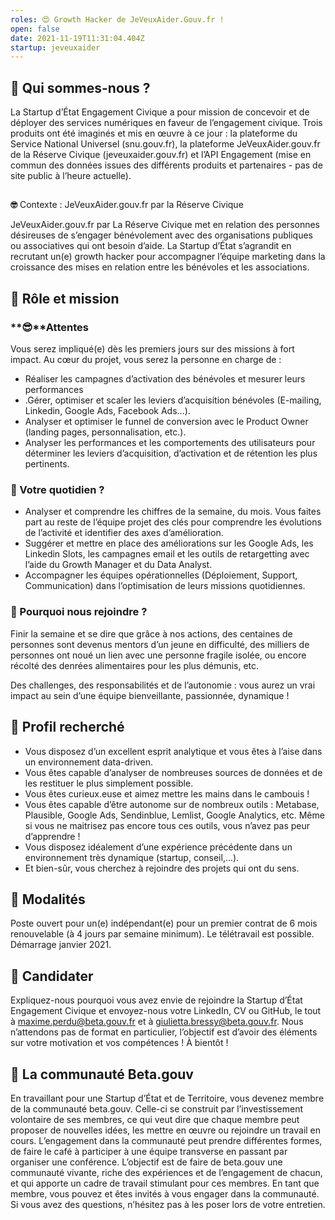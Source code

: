 ```yaml
---
roles: 😍 Growth Hacker de JeVeuxAider.Gouv.fr !
open: false
date: 2021-11-19T11:31:04.404Z
startup: jeveuxaider
---
```

## **👋** Qui sommes-nous ?

La Startup d’État Engagement Civique a pour mission de concevoir et de déployer des services numériques en faveur de l’engagement civique. Trois produits ont été imaginés et mis en œuvre à ce jour : la plateforme du Service National Universel (snu.gouv.fr), la plateforme JeVeuxAider.gouv.fr de la Réserve Civique (jeveuxaider.gouv.fr) et l’API Engagement (mise en commun des données issues des différents produits et partenaires - pas de site public à l’heure actuelle).

## 
**🤓** Contexte : JeVeuxAider.gouv.fr par la Réserve Civique

JeVeuxAider.gouv.fr par La Réserve Civique met en relation des personnes désireuses de s’engager bénévolement avec des organisations publiques ou associatives qui ont besoin d’aide.
La Startup d’État s’agrandit en recrutant un(e) growth hacker pour accompagner l’équipe marketing dans la croissance des mises en relation entre les bénévoles et les associations.


## **🎯** Rôle et mission

### **😎**Attentes 

Vous serez impliqué(e) dès les premiers jours sur des missions à fort impact. Au cœur du projet, vous serez la personne en charge de :

* Réaliser les campagnes d’activation des bénévoles et mesurer leurs performances
* .Gérer, optimiser et scaler les leviers d’acquisition bénévoles (E-mailing, Linkedin, Google Ads, Facebook Ads...).
* Analyser et optimiser le funnel de conversion avec le Product Owner (landing pages, personnalisation, etc.).
* Analyser les performances et les comportements des utilisateurs pour déterminer les leviers d’acquisition, d’activation et de rétention les plus pertinents.

### **💪** Votre quotidien ?

* Analyser et comprendre les chiffres de la semaine, du mois. Vous faites part au reste de l’équipe projet des clés pour comprendre les évolutions de l’activité et identifier des axes d’amélioration.
* Suggérer et mettre en place des améliorations sur les Google Ads, les Linkedin Slots, les campagnes email et les outils de retargetting avec l’aide du Growth Manager et du Data Analyst.
* Accompagner les équipes opérationnelles (Déploiement, Support, Communication) dans l’optimisation de leurs missions quotidiennes.

### **🍻** Pourquoi nous rejoindre ?

Finir la semaine et se dire que grâce à nos actions, des centaines de personnes sont devenus mentors d’un jeune en difficulté, des milliers de personnes ont noué un lien avec une personne fragile isolée, ou encore récolté des denrées alimentaires pour les plus démunis, etc. 

Des challenges, des responsabilités et de l’autonomie : vous aurez un vrai impact au sein d’une équipe bienveillante, passionnée, dynamique !


## **🔎** Profil recherché

* Vous disposez d’un excellent esprit analytique et vous êtes à l’aise dans un environnement data-driven.
* Vous êtes capable d’analyser de nombreuses sources de données et de les restituer le plus simplement possible.
* Vous êtes curieux.euse et aimez mettre les mains dans le cambouis !
* Vous êtes capable d’être autonome sur de nombreux outils : Metabase, Plausible, Google Ads, Sendinblue, Lemlist, Google Analytics, etc. Même si vous ne maitrisez pas encore tous ces outils, vous n’avez pas peur d’apprendre !
* Vous disposez idéalement d’une expérience précédente dans un environnement très dynamique (startup, conseil,...).
* Et bien-sûr, vous cherchez à rejoindre des projets qui ont du sens.

## **📝** Modalités

Poste ouvert pour un(e) indépendant(e) pour un premier contrat de 6 mois renouvelable (à 4 jours par semaine minimum). Le télétravail est possible. 
Démarrage janvier 2021.


## **🚀** Candidater

Expliquez-nous pourquoi vous avez envie de rejoindre la Startup d’État Engagement Civique et envoyez-nous votre LinkedIn, CV ou GitHub, le tout à [maxime.perdu@beta.gouv.fr](mailto:maxime.perdu@beta.gouv.fr) et à [giulietta.bressy@beta.gouv.fr](mailto:giulietta.bressy@beta.gouv.fr).
Nous n’attendons pas de format en particulier, l’objectif est d’avoir des éléments sur votre motivation et vos compétences !
À bientôt !

## **🤝** La communauté Beta.gouv

En travaillant pour une Startup d’État et de Territoire, vous devenez membre de la communauté beta.gouv. Celle-ci se construit par l’investissement volontaire de ses membres, ce qui veut dire que chaque membre peut proposer de nouvelles idées, les mettre en œuvre ou rejoindre un travail en cours.
L’engagement dans la communauté peut prendre différentes formes, de faire le café à participer à une équipe transverse en passant par organiser une conférence.
L’objectif est de faire de beta.gouv une communauté vivante, riche des expériences et de l’engagement de chacun, et qui apporte un cadre de travail stimulant pour ces membres.
En tant que membre, vous pouvez et êtes invités à vous engager dans la communauté. Si vous avez des questions, n’hésitez pas à les poser lors de votre entretien.
